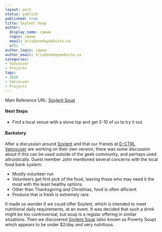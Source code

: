 ```yaml
---
layout: post
status: publish
published: true
title: Soylent Soup
author:
  display_name: cqwww
  login: cqwww
  email: kris@onedaywebsite.ca
  url: ''
author_login: cqwww
author_email: kris@onedaywebsite.ca
categories:
- Vancouver
- Projects
tags:
- 2016
- Vancouver
- Projects
---
```


Main Reference URL: [Soylent Soup](https://diy.soylent.com/recipes/poverty-soup-cooked-soylent)

#### Next Steps
* Find a local venue with a stove top and get 5-10 of us to try it out

#### Backstory 

After a discussion around [Soylent](https://www.soylent.com) and that our friends at [D-CTRL Vancouver](http://decentralvancouver.com/) are working on their own version, there was some discussion about if this can be used outside of the geek community, and perhaps used altruistically. Guest member John mentioned several concerns with the local food bank system: 

* Mostly volunteer run
* Volunteers get first pick of the food, leaving those who may need it the most with the least healthy options
* Other than Thanksgiving and Christmas, food is often dificient
* Produce that is fresh is extremely rare

It made us wonder if we could offer Soylent, which is intended to meet nutritional daily requirements, at an event. It was decided that such a drink might be too controversial, but soup is a regular offering in similar situations. Then we discovered [Soylent Soup](https://diy.soylent.com/recipes/poverty-soup-cooked-soylent) (also known as Poverty Soup) which appears to be under $2/day and very nutritious. 


